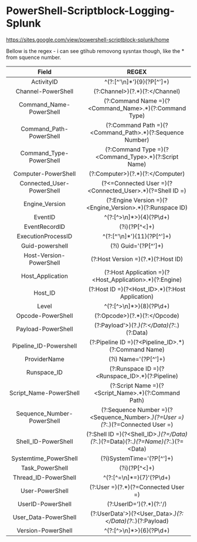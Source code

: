 # PowerShell-Scriptblock-Logging-Splunk

https://sites.google.com/view/powershell-scriptblock-splunk/home

Bellow is the regex - i can see gtihub removong sysntax though, like the * from squence number.


|            Field           |                                         REGEX                                        |
|:--------------------------:|:------------------------------------------------------------------------------------:|
| ActivityID                 | ^(?:[^'\n]*'){9}(?P<ActivityID>[^']+)                                                |
| Channel-PowerShell         | (?:Channel>)(?<Channel>.*)(?:<\/Channel)                                             |
| Command_Name-PowerShell    | (?:Command Name =)(?<Command_Name>.*)(?:Command Type)                                |
| Command_Path-PowerShell    | (?:Command Path =)(?<Command_Path>.*)(?:Sequence Number)                             |
| Command_Type-PowerShell    | (?:Command Type =)(?<Command_Type>.*)(?:Script Name)                                 |
| Computer-PowerShell        | (?:Computer>)(?<Computer>.*)(?:<\/Computer)                                         |
| Connected_User-PowerShell  | (?<=Connected User   =)(?<Connected_User>.*)(?=Shell ID =)                          |
| Engine_Version             | (?:Engine Version =)(?<Engine_Version>.*)(?:Runspace ID)                             |
| EventID                    | ^(?:[^>\n]*>){4}(?P<EventID>\d+)                                                    |
| EventRecordID              | (?i)<EventRecordID>(?P<EventRecordID>[^<]+)                                         |
| ExecutionProcessID         | ^(?:[^'\n]*'){11}(?P<ExecutionProcessID>[^']+)                                       |
| Guid-powershell            | (?i)   Guid='(?P<Guid>[^']+)                                                        |
| Host-Version-PowerShell    | (?:Host Version =)(?<Version>.*)(?:Host ID)                                          |
| Host_Application           | (?:Host Application   =)(?<Host_Application>.*)(?:Engine)                           |
| Host_ID                    | (?:Host ID =)(?<Host_ID>.*)(?:Host Application)                                      |
| Level                      | ^(?:[^>\n]*>){8}(?P<Level>\d+)                                                       |
| Opcode-PowerShell          | (?:Opcode>)(?<Opcode>.*)(?:<\/Opcode)                                                |
| Payload-PowerShell         | (?:Payload'>)(?<Payload>.*)(?:<\/Data)(?:.*)(?:Data)                             |
| Pipeline_ID-Powershell     | (?:Pipeline ID   =)(?<Pipeline_ID>.*)(?:Command Name)                               |
| ProviderName               | (?i) Name='(?P<ProviderName>[^']+)                                                   |
| Runspace_ID                | (?:Runspace ID   =)(?<Runspace_ID>.*)(?:Pipeline)                                   |
| Script_Name-PowerShell     | (?:Script Name   =)(?<Script_Name>.*)(?:Command Path)                               |
| Sequence_Number-PowerShell | (?:Sequence Number   =)(?<Sequence_Number>.*)(?=User =)(?:.*)(?=Connected User =)  |
| Shell_ID-PowerShell        | (?:Shell ID =)(?<Shell_ID>.*)(?=\/Data)(?:.*)(?=Data)(?:.*)(?=Name)(?:.*)(?=<Data)  |
| Systemtime_PowerShell      | (?i)SystemTime='(?P<SystemTime>[^']+)                                               |
| Task_PowerShell            | (?i)<Task>(?P<Task>[^<]+)                                                           |
| Thread_ID-PowerShell       | ^(?:[^=\n]*=){7}'(?P<ThreadID>\d+)                                                  |
| User-PowerShell            | (?:User =)(?<User>.*)(?=Connected User =)                                           |
| UserID-PowerShell          | (?:UserID=')(?<UserID>.*)(?:'\/)                                                    |
| User_Data-PowerShell       | (?:UserData'>)(?<User_Data>.*)(?:<\/Data)(?:.*)(?:Payload)                          |
| Version-PowerShell         | ^(?:[^>\n]*>){6}(?P<Version>\d+)                                                    |
